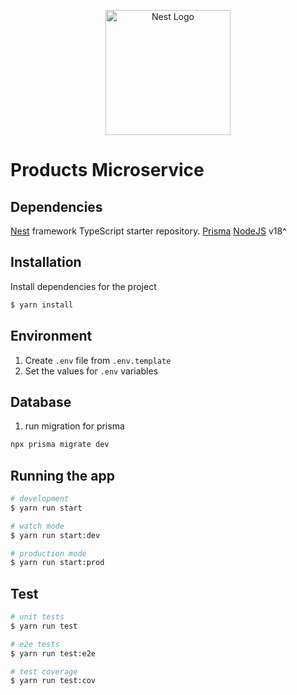<p align="center">
  <a href="http://nestjs.com/" target="blank"><img src="https://nestjs.com/img/logo-small.svg" width="200" alt="Nest Logo" /></a>
</p>

# Products Microservice

## Dependencies

[Nest](https://github.com/nestjs/nest) framework TypeScript starter repository.
[Prisma]() 
[NodeJS]() v18^


## Installation

Install dependencies for the project

```bash
$ yarn install
```

## Environment

1. Create `.env` file from `.env.template`
2. Set the values for `.env` variables

## Database

1. run migration for prisma
```bash
npx prisma migrate dev
```

## Running the app

```bash
# development
$ yarn run start

# watch mode
$ yarn run start:dev

# production mode
$ yarn run start:prod
```

## Test

```bash
# unit tests
$ yarn run test

# e2e tests
$ yarn run test:e2e

# test coverage
$ yarn run test:cov
```